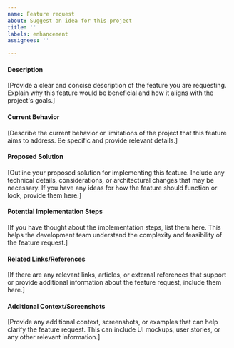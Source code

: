 ```yaml
---
name: Feature request
about: Suggest an idea for this project
title: ''
labels: enhancement
assignees: ''

---
```


#### Description
[Provide a clear and concise description of the feature you are requesting. Explain why this feature would be beneficial and how it aligns with the project's goals.]

#### Current Behavior
[Describe the current behavior or limitations of the project that this feature aims to address. Be specific and provide relevant details.]

#### Proposed Solution
[Outline your proposed solution for implementing this feature. Include any technical details, considerations, or architectural changes that may be necessary. If you have any ideas for how the feature should function or look, provide them here.]

#### Potential Implementation Steps
[If you have thought about the implementation steps, list them here. This helps the development team understand the complexity and feasibility of the feature request.]

#### Related Links/References
[If there are any relevant links, articles, or external references that support or provide additional information about the feature request, include them here.]

#### Additional Context/Screenshots
[Provide any additional context, screenshots, or examples that can help clarify the feature request. This can include UI mockups, user stories, or any other relevant information.]

